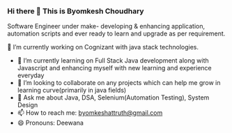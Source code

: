 ### Hi there 👋 This is Byomkesh Choudhary
Software Engineer under make- developing & enhancing application, automation scripts and ever ready to learn and upgrade as per requirement.

 🔭 I’m currently working on Cognizant with java stack technologies.
- 🌱 I’m currently learning on Full Stack Java development along with Javascript and enhancing myself with new learning and experience everyday
- 👯 I’m looking to collaborate on any projects which can help me grow in learning curve(primarily in java fields)
- 💬 Ask me about Java, DSA, Selenium(Automation Testing), System Design
- 📫 How to reach me: byomkeshattruth@gmail.com
- 😄 Pronouns: Deewana

<!--
**Byomkesh19/Byomkesh19** is a ✨ _special_ ✨ repository because its `README.md` (this file) appears on your GitHub profile.

Here are some ideas to get you started:

- 🔭 I’m currently working on Cognizant with java stack technologies
- 🌱 I’m currently learning on Full Stack Java development along with Javascript and enhancing myself with new learning and experience everyday
- 👯 I’m looking to collaborate on any projects which can help me grow in learning curve(primarily in java fields)
- 🤔 I’m looking out for SDE roles
- 💬 Ask me about Java, DSA, System Design
- 📫 How to reach me: byomkeshattruth@gmail.com
- 😄 Pronouns: Deewana
-->
